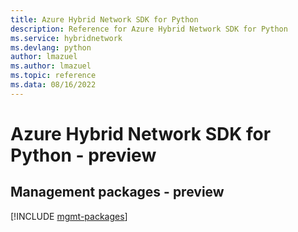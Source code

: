 ```yaml
---
title: Azure Hybrid Network SDK for Python
description: Reference for Azure Hybrid Network SDK for Python
ms.service: hybridnetwork
ms.devlang: python
author: lmazuel
ms.author: lmazuel
ms.topic: reference
ms.data: 08/16/2022
---
```

# Azure Hybrid Network SDK for Python - preview

## Management packages - preview
[!INCLUDE [mgmt-packages](hybrid-network-mgmt-index.md)]
